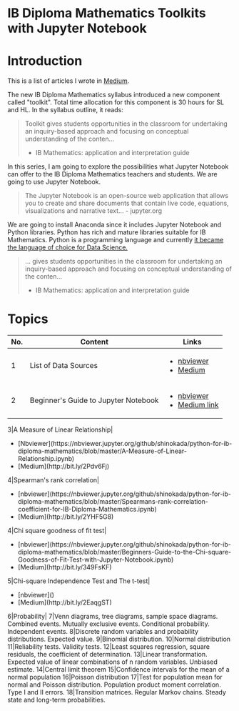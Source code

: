 # IB Diploma Mathematics Toolkits with Jupyter Notebook

# Introduction

This is a list of articles I wrote in [Medium](https://medium.com/@shinichiokada). 

The new IB Diploma Mathematics syllabus introduced a new component called "toolkit". Total time allocation for this component is 30 hours for SL and HL. In the syllabus outline, it reads:

> Toolkit gives students opportunities in the classroom for undertaking
> an inquiry-based approach and focusing on conceptual understanding 
> of the conten...
> - IB Mathematics: application and interpretation guide

In this series, I am going to explore the possibilities what Jupyter Notebook can offer to the IB Diploma Mathematics teachers and students. We are going to use Jupyter Notebook.

> The Jupyter Notebook is an open-source web application that allows you to create and share documents that contain live code, equations, visualizations and narrative text... - jupyter.org

We are going to install Anaconda since it includes Jupyter Notebook and Python libraries. Python has rich and mature libraries suitable for IB Mathematics. Python is a programming language and currently [it became the language of choice for Data Science.](https://www.netguru.com/blog/how-did-python-become-the-language-of-choice-for-data-science)


> ... gives students opportunities in the classroom for undertaking
> an inquiry-based approach and focusing on conceptual understanding 
> of the conten...
> - IB Mathematics: application and interpretation guide


# Topics

No.|Content|Links
--|---|---
1|List of Data Sources|<ul><li>[nbviewer](https://nbviewer.jupyter.org/github/shinokada/python-for-ib-diploma-mathematics/blob/master/List_of_Data_sources.ipynb)<li>[Medium](https://medium.com/@shinichiokada/list-of-data-sources-de586e4fdd7?source=friends_link&sk=b57ca4c7f42d27dd81141a2d300a1813)
2|Beginner's Guide to Jupyter Notebook|<ul><li>[nbviewer](https://nbviewer.jupyter.org/github/shinokada/python-for-ib-diploma-mathematics/blob/master/Beginners-Guide-to-Jupyter-Notebook.ipynb)<li>[Medium link](https://towardsdatascience.com/beginners-guide-to-jupyter-notebook-8bb85b85085?source=friends_link&sk=83bbd7201d6010e95f10b7c8e04d6545)
</ul>
3|A Measure of Linear Relationship|<ul><li>[Nbviewer](https://nbviewer.jupyter.org/github/shinokada/python-for-ib-diploma-mathematics/blob/master/A-Measure-of-Linear-Relationship.ipynb)<li>[Medium](http://bit.ly/2Pdv6Fj)</ul>
4|Spearman's rank correlation|<ul><li>[nbviewer](https://nbviewer.jupyter.org/github/shinokada/python-for-ib-diploma-mathematics/blob/master/Spearmans-rank-correlation-coefficient-for-IB-Diploma-Mathematics.ipynb)<li>[Medium](http://bit.ly/2YHF5G8)</ul>
4|Chi square goodness of fit test|<ul><li>[nbviewer](https://nbviewer.jupyter.org/github/shinokada/python-for-ib-diploma-mathematics/blob/master/Beginners-Guide-to-the-Chi-square-Goodness-of-Fit-Test-with-Jupyter-Notebook.ipynb)<li>[Medium](http://bit.ly/349FsKF)</ul>
5|Chi-square Independence Test and The t-test|<ul><li>[nbviewer]()<li>[Medium](http://bit.ly/2EaqgST)</ul>
6|Probability|
7|Venn diagrams, tree diagrams, sample space diagrams. Combined events. Mutually exclusive events. Conditional probability. Independent events.
8|Discrete random variables and probability distributions. Expected value.
9|Binomial distribution. 
10|Normal distribution
11|Reliability tests. Validity tests.
12|Least squares regression, square residuals, the coefficient of determination.
13|Linear transformation. Expected value of linear combinations of n random variables. Unbiased estimate.
14|Central limit theorem
15|Confidence intervals for the mean of a normal population
16|Poisson distribution
17|Test for population mean for normal and Poisson distribution. Population product moment correlation. Type I and II errors.
18|Transition matrices. Regular Markov chains. Steady state and long-term probabilities.



